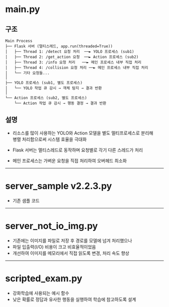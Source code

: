 # main.py
## 구조
```
Main Process
├── Flask 서버 (멀티스레드, app.run(threaded=True))
│   ├── Thread 1: /detect 요청 처리  ──► YOLO 프로세스 (sub1)
│   ├── Thread 2: /get_action 요청  ──► Action 프로세스 (sub2)
│   ├── Thread 3: /info 요청 처리   ──► 메인 프로세스 내부 직접 처리
│   ├── Thread 4: /collision 요청 처리 ──► 메인 프로세스 내부 직접 처리
│   └── 기타 요청들...
│
├── YOLO 프로세스 (sub1, 별도 프로세스)
│   └── YOLO 작업 큐 감시 → 객체 탐지 → 결과 반환
│
└── Action 프로세스 (sub2, 별도 프로세스)
    └── Action 작업 큐 감시 → 행동 결정 → 결과 반환
```

## 설명

- 리소스를 많이 사용하는 YOLO와 Action 모델을 별도 멀티프로세스로 분리해  
  병렬 처리함으로써 시스템 효율을 극대화

- Flask 서버는 멀티스레드로 동작하며 요청별로 각기 다른 스레드가 처리

- 메인 프로세스는 가벼운 요청을 직접 처리하여 오버헤드 최소화

---

# server_sample v2.2.3.py

- 기존 샘플 코드

---

# server_not_io_img.py

- 기존에는 이미지를 파일로 저장 후 경로를 모델에 넘겨 처리했으나  
- 파일 입출력(I/O) 비용이 크고 비효율적이었음  
- 개선하여 이미지를 메모리에서 직접 읽도록 변경, 처리 속도 향상

---

# scripted_exam.py

- 강화학습에 사용되는 예시 함수  
- 낮은 확률로 정답과 유사한 행동을 실행하여 학습에 참고하도록 설계
